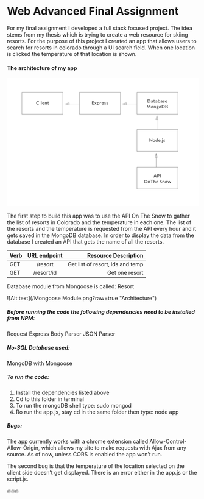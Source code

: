 # Web Advanced Final Assignment 
For my final assignment I developed a full stack focused project. The idea stems from my thesis which is trying to create a web resource for skiing resorts. For the purpose of this project I created an app that allows users to search for resorts in colorado through a UI search field. When one location is clicked the temperature of that location is shown.

#### The architecture of my app
![Alt text](/ArchitectureWebFinal.png?raw=true "Architecture")

The first step to build this app was to use the API On The Snow to gather the list of resorts in Colorado and the temperature in each one. The list of the resorts and the temperature is requested from the API every hour and it gets saved in the MongoDB database. 
In order to display the data from the database I created an API that gets the name of all the resorts. 


| Verb    | URL endpoint  | Resource Description             |
| --------|:-------------:| --------------------------------:|
| GET     | /resort       | Get list of resort, ids and temp |
| GET     | /resort/id    | Get one resort                   |

Database module from Mongoose is called: Resort

![Alt text](/Mongoose Module.png?raw=true "Architecture")

##### Before running the code the following dependencies need to be installed from NPM:
Request
Express
Body Parser
JSON Parser

##### No-SQL Database used:
MongoDB with Mongoose

##### To run the code:
1. Install the dependencies listed above
2. Cd to this folder in terminal
3. To run the mongoDB shell type: sudo mongod 
4. Ro run the app.js, stay cd in the same folder then type: node app

##### Bugs:
The app currently works with a chrome extension called Allow-Control-Allow-Origin, which allows my site to make requests with Ajax from any source. As of now, unless CORS is enabled the app won’t run. 

The second bug is that the temperature of the location selected on the client side doesn’t get displayed. There is an error either in the app.js or the script.js. 


:fire::fire::fire:
